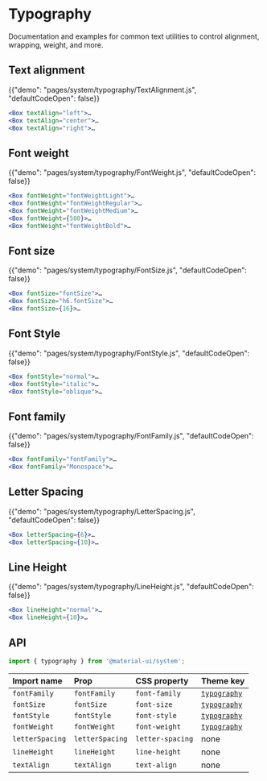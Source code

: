 # Typography

<p class="description">Documentation and examples for common text utilities to control alignment, wrapping, weight, and more.</p>

## Text alignment

{{"demo": "pages/system/typography/TextAlignment.js", "defaultCodeOpen": false}}

```jsx
<Box textAlign="left">…
<Box textAlign="center">…
<Box textAlign="right">…
```

## Font weight

{{"demo": "pages/system/typography/FontWeight.js", "defaultCodeOpen": false}}

```jsx
<Box fontWeight="fontWeightLight">…
<Box fontWeight="fontWeightRegular">…
<Box fontWeight="fontWeightMedium">…
<Box fontWeight={500}>…
<Box fontWeight="fontWeightBold">…
```

## Font size

{{"demo": "pages/system/typography/FontSize.js", "defaultCodeOpen": false}}

```jsx
<Box fontSize="fontSize">…
<Box fontSize="h6.fontSize">…
<Box fontSize={16}>…
```

## Font Style

{{"demo": "pages/system/typography/FontStyle.js", "defaultCodeOpen": false}}

```jsx
<Box fontStyle="normal">…
<Box fontStyle="italic">…
<Box fontStyle="oblique">…
```

## Font family

{{"demo": "pages/system/typography/FontFamily.js", "defaultCodeOpen": false}}

```jsx
<Box fontFamily="fontFamily">…
<Box fontFamily="Monospace">…
```

## Letter Spacing

{{"demo": "pages/system/typography/LetterSpacing.js", "defaultCodeOpen": false}}

```jsx
<Box letterSpacing={6}>…
<Box letterSpacing={10}>…
```

## Line Height

{{"demo": "pages/system/typography/LineHeight.js", "defaultCodeOpen": false}}

```jsx
<Box lineHeight="normal">…
<Box lineHeight={10}>…
```

## API

```js
import { typography } from '@material-ui/system';
```

| Import name | Prop | CSS property | Theme key |
|:------------|:-----|:-------------|:----------|
| `fontFamily` | `fontFamily` | `font-family` | [`typography`](/customization/default-theme/?expand-path=$.typography) |
| `fontSize` | `fontSize` | `font-size` | [`typography`](/customization/default-theme/?expand-path=$.typography) |
| `fontStyle` | `fontStyle` | `font-style` | [`typography`](/customization/default-theme/?expand-path=$.typography) |
| `fontWeight` | `fontWeight` | `font-weight` | [`typography`](/customization/default-theme/?expand-path=$.typography) |
| `letterSpacing` | `letterSpacing` | `letter-spacing` | none |
| `lineHeight` | `lineHeight` | `line-height` | none |
| `textAlign` | `textAlign` | `text-align` | none |
